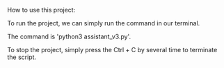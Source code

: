 How to use this project:

To run the project, we can simply run the command in our terminal.

The command is 'python3 assistant_v3.py'.

To stop the project, simply press the Ctrl + C by several time to terminate the script.
